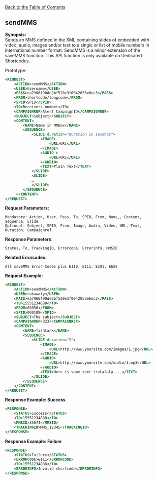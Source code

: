 [Back to the Table of Contents](/1.3/README.md)

## sendMMS

__Synopsis:__  
Sends an MMS defined in the XML containing slides of embedded with video, audio, images and/or text to a single or list of mobile numbers in international number format. SendMMS is a minor extension of the saveMMS function. This API function is only available on Dedicated Shortcodes.

Prototype:
```xml
<REQUEST>
	<ACTION>sendMMS</ACTION>
	<USER>Username</USER>
	<PASS>ea7966f90de2bf520e3f0042053e6ec3</PASS>
	<FROM>shortcode/longcode</FROM>
	<SPID>SPID</SPID>
	<TO>Receivers number</TO>
    <CAMPAIGNREF>Alert CampaignID</CAMPAIGNREF>
    <SUBJECT>Subject</SUBJECT>
    <CONTENT>
	    <NAME>Name in MMBox</NAME>
	    <SEQUENCE>
		    <SLIDE duration="Duration in seconds"> 
			    <IMAGE>
				    <URL>URL</URL>
			    </IMAGE>
			    <AUDIO >
				    <URL>URL</URL>
			    </AUDIO>
			    <TEXT>Plain Text</TEXT>
		    </SLIDE>
		    <SLIDE>
		    …
		    </SLIDE>
	    </SEQUENCE>
     </CONTENT> 
</REQUEST>
```

__Request Parameters:__

    Mandatory: Action, User, Pass, To, SPID, From, Name,, Content, Sequence, Slide
    Optional: Subject, SPID, From, Image, Audio, Video, URL, Text, Duration, Campaignref

__Response Parameters:__

    Status, To, TrackingID, Errorcode, Errorinfo, MMSID

__Related Errorcodes:__

    All saveMMS Error Codes plus E110, E111, E201, E628

__Request Example:__
```xml
<REQUEST>
    <ACTION>sendMMS</ACTION>
    <USER>rakowaty</USER>
    <PASS>ea7966f90de2bf520e3f0042053e6ec3</PASS>
    <TO>15551234888</TO>
    <FROM>60856</FROM>
    <SPID>000189</SPID>
    <SUBJECT>The subject</SUBJECT>
    <CAMPAIGNREF>323</CAMPAIGNREF>
    <CONTENT>
        <NAME>fishtank</NAME>
        <SEQUENCE>
            <SLIDE duration="5">
                <IMAGE>
                    <URL>http://www.yoursite.com/images/1.jpg</URL>
                </IMAGE>
                <AUDIO>
                    <URL>http://www.yoursite.com/audio/1.mp3</URL>
                </AUDIO>
                <TEXT>Here is some text tralalala....</TEXT>
            </SLIDE>
        </SEQUENCE>
    </CONTENT>
</REQUEST>
```

__Response Example: Success__
```xml
<RESPONSE>
	<STATUS>Success</STATUS>
	<TO>15551234888</TO>
    <MMSID>35674</MMSID>
	<TRACKINGID>MMS_12345</TRACKINGID>
</RESPONSE>
```

__Response Example: Failure__
```xml
<RESPONSE>
	<STATUS>Failure</STATUS>
	<ERRORCODE>E111</ERRORCODE>
	<TO>15551234888</TO>
	<ERRORINFO>Invalid shortcode</ERRORINFO>
</RESPONSE>
```
